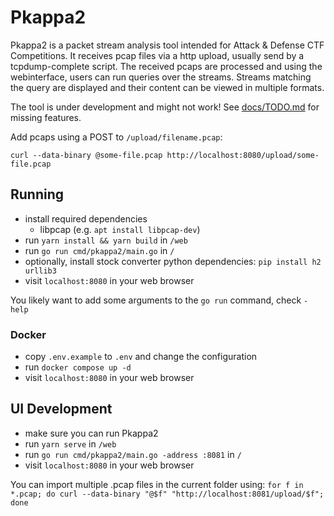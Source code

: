 # Pkappa2

Pkappa2 is a packet stream analysis tool intended for Attack & Defense CTF Competitions.
It receives pcap files via a http upload, usually send by a tcpdump-complete script.
The received pcaps are processed and using the webinterface, users can run queries over the streams.
Streams matching the query are displayed and their content can be viewed in multiple formats.

The tool is under development and might not work!
See [docs/TODO.md](docs/TODO.md) for missing features.

Add pcaps using a POST to `/upload/filename.pcap`:
```
curl --data-binary @some-file.pcap http://localhost:8080/upload/some-file.pcap
```

## Running

- install required dependencies
    - libpcap (e.g. `apt install libpcap-dev`)
- run `yarn install && yarn build` in `/web`
- run `go run cmd/pkappa2/main.go` in `/`
- optionally, install stock converter python dependencies: `pip install h2 urllib3`
- visit `localhost:8080` in your web browser

You likely want to add some arguments to the `go run` command, check `-help`

### Docker
- copy `.env.example` to `.env` and change the configuration
- run `docker compose up -d`
- visit `localhost:8080` in your web browser

## UI Development

- make sure you can run Pkappa2
- run `yarn serve` in `/web`
- run `go run cmd/pkappa2/main.go -address :8081` in `/`
- visit `localhost:8080` in your web browser

You can import multiple .pcap files in the current folder using:
`for f in *.pcap; do curl --data-binary "@$f" "http://localhost:8081/upload/$f"; done`
